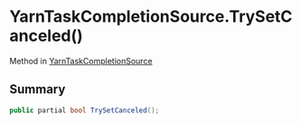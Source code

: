 # YarnTaskCompletionSource.TrySetCanceled()

Method in [YarnTaskCompletionSource](/docs/api/csharp/yarn.unity.yarntaskcompletionsource-2.md)

## Summary



```csharp
public partial bool TrySetCanceled();
```

